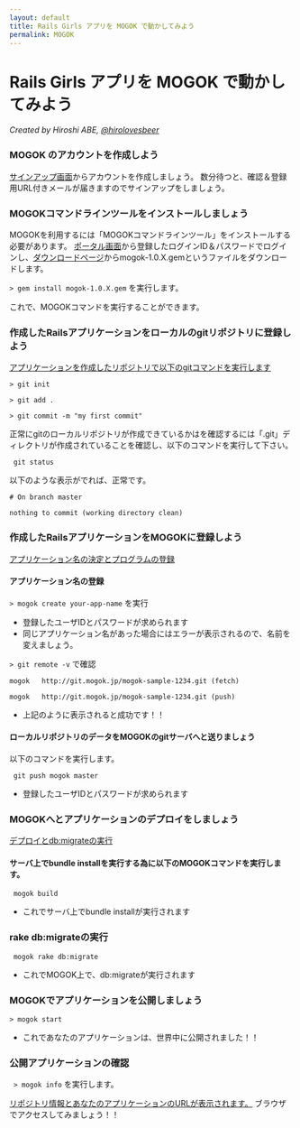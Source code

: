 ```yaml
---
layout: default
title: Rails Girls アプリを MOGOK で動かしてみよう
permalink: MOGOK
---
```


# Rails Girls アプリを MOGOK で動かしてみよう

*Created by Hiroshi ABE, [@hirolovesbeer](https://twitter.com/hirolovesbeer)*

### MOGOK のアカウントを作成しよう
[サインアップ画面](https://auth.mogok.jp/signup)からアカウントを作成しましょう。
数分待つと、確認＆登録用URL付きメールが届きますのでサインアップをしましょう。


### MOGOKコマンドラインツールをインストールしましょう
MOGOKを利用するには「MOGOKコマンドラインツール」をインストールする必要があります。
[ポータル画面](https://portal.mogok.jp/)から登録したログインID＆パスワードでログインし、[ダウンロードページ](https://portal.mogok.jp/download)からmogok-1.0.X.gemというファイルをダウンロードします。

`> gem install mogok-1.0.X.gem` を実行します。

これで、MOGOKコマンドを実行することができます。


### 作成したRailsアプリケーションをローカルのgitリポジトリに登録しよう
[アプリケーションを作成したリポジトリで以下のgitコマンドを実行します](https://portal.mogok.jp/documents/rails_deployment_guide/create_git_repository/)

`> git init`

`> git add .`

`> git commit -m "my first commit"`

正常にgitのローカルリポジトリが作成できているかはを確認するには「.git」ディレクトリが作成されていることを確認し、以下のコマンドを実行して下さい。

` git status`

以下のような表示がでれば、正常です。

`# On branch master`

`nothing to commit (working directory clean)`



### 作成したRailsアプリケーションをMOGOKに登録しよう
[アプリケーション名の決定とプログラムの登録](https://portal.mogok.jp/documents/rails_deployment_guide/create_mogok_app/)

#### アプリケーション名の登録
`> mogok create your-app-name` を実行

- 登録したユーザIDとパスワードが求められます
- 同じアプリケーション名があった場合にはエラーが表示されるので、名前を変えましょう。

`> git remote -v` で確認

`mogok   http://git.mogok.jp/mogok-sample-1234.git (fetch)` 

`mogok   http://git.mogok.jp/mogok-sample-1234.git (push)`

- 上記のように表示されると成功です！！

#### ローカルリポジトリのデータをMOGOKのgitサーバへと送りましょう
以下のコマンドを実行します。

` git push mogok master`

- 登録したユーザIDとパスワードが求められます

### MOGOKへとアプリケーションのデプロイをしましょう
[デプロイとdb:migrateの実行](https://portal.mogok.jp/documents/rails_deployment_guide/deployment/)


#### サーバ上でbundle installを実行する為に以下のMOGOKコマンドを実行します。
` mogok build`
 
- これでサーバ上でbundle installが実行されます

### rake db:migrateの実行
` mogok rake db:migrate`

- これでMOGOK上で、db:migrateが実行されます


### MOGOKでアプリケーションを公開しましょう
`> mogok start`

- これであなたのアプリケーションは、世界中に公開されました！！


### 公開アプリケーションの確認
` > mogok info` を実行します。

[リポジトリ情報とあなたのアプリケーションのURLが表示されます。](https://portal.mogok.jp/documents/rails_deployment_guide/operation_check/)
ブラウザでアクセスしてみましょう！！
